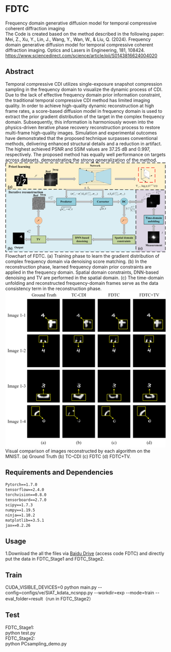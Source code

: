 # FDTC
Frequency domain generative diffusion model for temporal compressive coherent diffraction imaging  
The Code is created based on the method described in the following paper:  
Mei, Z., Xu, Y., Lin, J., Wang, Y., Wan, W., & Liu, Q. (2024). Frequency domain generative diffusion model for temporal compressive coherent diffraction imaging. Optics and Lasers in Engineering, 181, 108424.  
https://www.sciencedirect.com/science/article/pii/S0143816624004020  
## Abstract  
Temporal compressive CDI utilizes single-exposure snapshot compression sampling in the frequency domain to visualize the dynamic process of CDI. Due to the lack of effective frequency domain prior information constraint, the traditional temporal compressive CDI method has limited imaging quality. In order to achieve high-quality dynamic reconstruction at high frame rates, a score-based diffusion model in frequency domain is used to extract the prior gradient distribution of the target in the complex frequency domain. Subsequently, this information is harmoniously woven into the physics-driven iterative phase recovery reconstruction process to restore multi-frame high-quality images. Simulation and experimental outcomes have demonstrated that the proposed technique surpasses conventional methods, delivering enhanced structural details and a reduction in artifact. The highest achieved PSNR and SSIM values are 37.25 dB and 0.997, respectively. The proposed method has equally well performance on targets across datasets, demonstrating the strong generalization of the method.
![FDTC](https://github.com/yqx7150/FDTC/blob/main/images/FDTC.jpg?raw=true)  
Flowchart of FDTC. (a) Training phase to learn the gradient distribution of complex frequency domain via denoising score matching. (b) In the reconstruction phase, learned frequency domain prior constraints are applied in the frequency domain. Spatial domain constraints, DNN-based denoising and TV are performed in the spatial domain. (c) The time-domain unfolding and reconstructed frequency-domain frames serve as the data consistency term in the reconstruction phase.  
![mnist_results](https://github.com/yqx7150/FDTC/blob/main/images/mnist_results.jpg?raw=true)  
Visual comparison of images reconstructed by each algorithm on the MNIST. (a) Ground Truth (b) TC–CDI (c) FDTC (d) FDTC+TV.  
## Requirements and Dependencies
```python==3.7.11  
Pytorch==1.7.0  
tensorflow==2.4.0  
torchvision==0.8.0  
tensorboard==2.7.0  
scipy==1.7.3  
numpy==1.19.5  
ninja==1.10.2  
matplotlib==3.5.1  
jax==0.2.26
```
## Usage
1.Download the all the files via [Baidu Drive](https://pan.baidu.com/s/10ionrg_120nQO9sJ2Iz6WA) (access code FDTC) and directly put the data in FDTC_Stage1 and FDTC_Stage2.  
## Train  
CUDA_VISIBLE_DEVICES=0 python main.py --config=configs/ve/SIAT_kdata_ncsnpp.py --workdir=exp --mode=train --eval_folder=result（run in FDTC_Stage2）  
## Test  
FDTC_Stage1:  
python test.py  
FDTC_Stage2:  
python PCsampling_demo.py  
